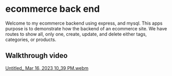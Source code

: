 # ecommerce back end 

Welcome to my ecommerce backend using express, and mysql. This apps purpose is to demonstrate how the backend of an ecommerce site. We have routes to show all, only one, create, update, and delete either tags, categories, or products. 

## Walkthrough video

[Untitled_ Mar 16, 2023 10_39 PM.webm](https://user-images.githubusercontent.com/117794483/226134368-a4475cf4-9866-446f-86a1-e9e7f972026b.webm)
